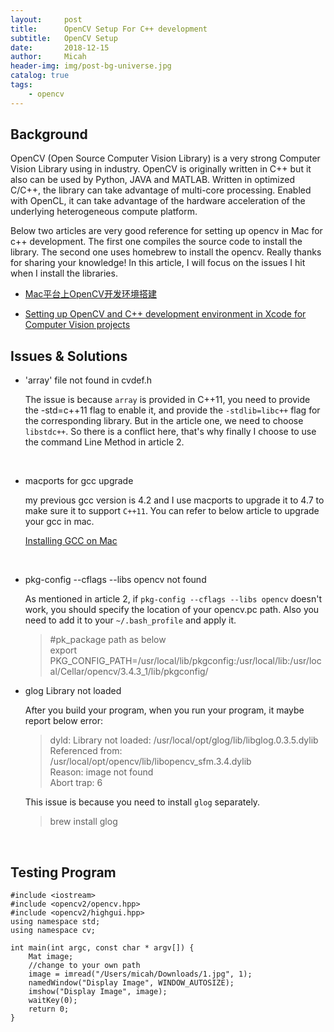 ```yaml
---
layout:     post
title:      OpenCV Setup For C++ development
subtitle:   OpenCV Setup
date:       2018-12-15
author:     Micah
header-img: img/post-bg-universe.jpg
catalog: true
tags:
    - opencv
---
```


## Background

OpenCV (Open Source Computer Vision Library) is a very strong Computer Vision Library using in industry. OpenCV is originally written in C++ but it also can be used by Python, JAVA and MATLAB. 
Written in optimized C/C++, the library can take advantage of multi-core processing. Enabled with OpenCL, it can take advantage of the hardware acceleration of the underlying heterogeneous compute platform.

Below two articles are very good reference for setting up opencv in Mac for c++ development. The first one compiles the source code to install the library. The second one uses homebrew to install 
the opencv. Really thanks for sharing your knowledge! In this article, I will focus on the issues
I hit when I install the libraries.

- [Mac平台上OpenCV开发环境搭建](https://segmentfault.com/a/1190000000711132)

- [Setting up OpenCV and C++ development environment in Xcode for Computer Vision projects](https://medium.com/@jaskaranvirdi/setting-up-opencv-and-c-development-environment-in-xcode-b6027728003)

 
## Issues & Solutions

- 'array' file not found in cvdef.h       

  The issue is because `array` is provided in C++11, you need to provide the -std=c++11 flag to enable it, and provide the `-stdlib=libc++` flag for the corresponding library. But in the article one, we need to choose `libstdc++`. So there is a conflict here, that's why finally I choose to use the command Line Method in article 2.        
<br/>

- macports for gcc upgrade         

  my previous gcc version is 4.2 and I use macports to upgrade it to 4.7 to make sure it to support 
  `C++11`. You can refer to below article to upgrade your gcc in mac.         

  [Installing GCC on Mac](https://www.ficksworkshop.com/blog/installing-gcc-on-mac)         
<br/>

- pkg-config --cflags --libs opencv not found           

  As mentioned in article 2, if `pkg-config --cflags --libs opencv` doesn't work, you should specify the location of your opencv.pc path. Also you need to add it to your `~/.bash_profile` and apply it.

  > #pk_package path as below        
  > export PKG_CONFIG_PATH=/usr/local/lib/pkgconfig:/usr/local/lib:/usr/local/Cellar/opencv/3.4.3_1/lib/pkgconfig/

- glog Library not loaded        

  After you build your program, when you run your program, it maybe report below error:

  > dyld: Library not loaded: /usr/local/opt/glog/lib/libglog.0.3.5.dylib     
  > Referenced from: /usr/local/opt/opencv/lib/libopencv_sfm.3.4.dylib     
  > Reason: image not found       
  > Abort trap: 6        

  This issue is because you need to install `glog` separately.       

  > brew install glog    

<br/>

## Testing Program


	#include <iostream>
	#include <opencv2/opencv.hpp>
	#include <opencv2/highgui.hpp>
	using namespace std;
	using namespace cv;

	int main(int argc, const char * argv[]) {
    	Mat image;
    	//change to your own path
    	image = imread("/Users/micah/Downloads/1.jpg", 1);
    	namedWindow("Display Image", WINDOW_AUTOSIZE);
    	imshow("Display Image", image);
    	waitKey(0);
    	return 0;
	}












 

